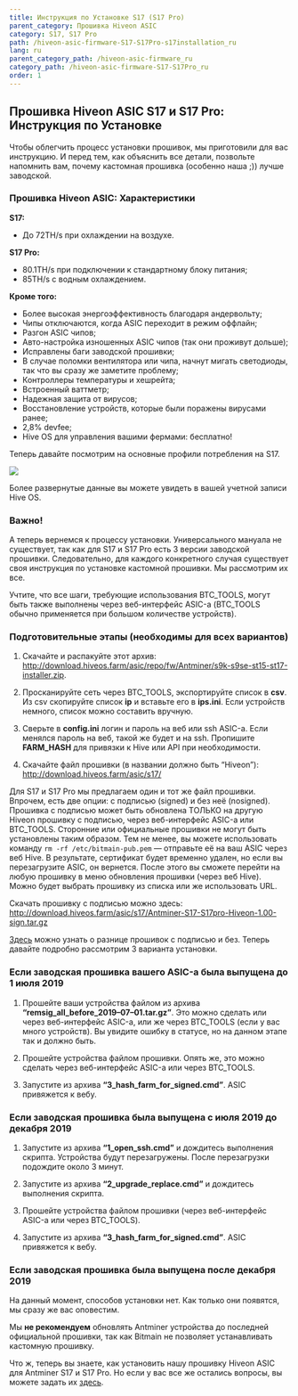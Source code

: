 ```yaml
---
title: Инструкция по Установке S17 (S17 Pro)
parent_category: Прошивка Hiveon ASIC
category: S17, S17 Pro
path: /hiveon-asic-firmware-S17-S17Pro-s17installation_ru
lang: ru
parent_category_path: /hiveon-asic-firmware_ru
category_path: /hiveon-asic-firmware-S17-S17Pro_ru
order: 1
---
```


## Прошивка Hiveon ASIC S17 и S17 Pro: Инструкция по Установке
Чтобы облегчить процесс установки прошивок, мы приготовили для вас инструкцию. И перед тем, как объяснить все детали, позвольте напомнить вам, почему кастомная прошивка (особенно наша ;)) лучше заводской.

### Прошивка Hiveon ASIC: Характеристики
**S17:**

- До 72TH/s при охлаждении на воздухе.

**S17 Pro:**

- 80.1TH/s при подключении к стандартному блоку питания;
- 85TH/s с водным охлаждением.

**Кроме того:**
- Более высокая энергоэффективность благодаря андервольту;
- Чипы отключаются, когда ASIC переходит в режим оффлайн;
- Разгон ASIC чипов;
- Авто-настройка изношенных ASIC чипов (так они проживут дольше);
- Исправлены баги заводской прошивки;
- В случае поломки вентилятора или чипа, начнут мигать светодиоды, так что вы сразу же заметите проблему;
- Контроллеры температуры и хешрейта;
- Встроенный ваттметр;
- Надежная защита от вирусов;
- Восстановление устройств, которые были поражены вирусами ранее;
- 2,8% devfee;
- Hive OS для управления вашими фермами: бесплатно!

Теперь давайте посмотрим на основные профили потребления на S17.

<img src="https://miro.medium.com/max/1000/0*L4brHN5bMKa06B_3">

Более развернутые данные вы можете увидеть в вашей учетной записи Hive OS.

### Важно!
А теперь вернемся к процессу установки. Универсального мануала не существует, так как для S17 и S17 Pro есть 3 версии заводской прошивки. Следовательно, для каждого конкретного случая существует своя инструкция по установке кастомной прошивки. Мы рассмотрим их все.

Учтите, что все шаги, требующие использования BTC_TOOLS, могут быть также выполнены через веб-интерфейс ASIC-а (BTC_TOOLS обычно применяется при большом количестве устройств).

### Подготовительные этапы (необходимы для всех вариантов)
1. Скачайте и распакуйте этот архив: http://download.hiveos.farm/asic/repo/fw/Antminer/s9k-s9se-st15-st17-installer.zip.

2. Просканируйте сеть через BTC_TOOLS, экспортируйте список в **csv**. Из csv скопируйте список **ip** и вставьте его в **ips.ini**. Если устройств немного, список можно составить вручную.

3. Сверьте в **config.ini** логин и пароль на веб или ssh ASIC-а. Если менялся пароль на веб, такой же будет и на ssh. Пропишите **FARM_HASH** для привязки к Hive или API при необходимости.

4. Скачайте файл прошивки (в названии должно быть “Hiveon”):
http://download.hiveos.farm/asic/s17/

Для S17 и S17 Pro мы предлагаем один и тот же файл прошивки. Впрочем, есть две опции: с подписью (signed) и без неё (nosigned). Прошивка с подписью может быть обновлена ТОЛЬКО на другую Hiveon прошивку с подписью, через веб-интерфейс ASIC-а или BTC_TOOLS. Сторонние или официальные прошивки не могут быть установлены таким образом. Тем не менее, вы можете использовать команду `rm -rf /etc/bitmain-pub.pem` — отправьте её на ваш ASIC через веб Hive. В результате, сертификат будет временно удален, но если вы перезагрузите ASIC, он вернется. После этого вы сможете перейти на любую прошивку в меню обновления прошивки (через веб Hive). Можно будет выбрать прошивку из списка или же использовать URL.

Скачать прошивку с подписью можно здесь:
http://download.hiveos.farm/asic/s17/Antminer-S17-S17pro-Hiveon-1.00-sign.tar.gz

<a href="https://forum.hiveos.farm/t/hiveon-asic-s9-firmware-v1-02/13944/2">Здесь</a> можно узнать о разнице прошивок с подписью и без. Теперь давайте подробно рассмотрим 3 варианта установки.

### Если заводская прошивка вашего ASIC-а была выпущена до 1 июля 2019
1. Прошейте ваши устройства файлом из архива **“remsig_all_before_2019–07–01.tar.gz”**. Это можно сделать или через веб-интерфейс ASIC-а, или же через BTC_TOOLS (если у вас много устройств). Вы увидите ошибку в статусе, но на данном этапе так и должно быть.

2. Прошейте устройства файлом прошивки. Опять же, это можно сделать через веб-интерфейс ASIC-а или через BTC_TOOLS.

3. Запустите из архива **“3_hash_farm_for_signed.cmd”**. ASIC привяжется к вебу.

### Если заводская прошивка была выпущена с июля 2019 до декабря 2019
1. Запустите из архива **“1_open_ssh.cmd”** и дождитесь выполнения скрипта. Устройства будут перезагружены. После перезагрузки подождите около 3 минут.

2. Запустите из архива **“2_upgrade_replace.cmd”** и дождитесь выполнения скрипта.

3. Прошейте устройства файлом прошивки (через веб-интерфейс ASIC-а или через BTC_TOOLS).

4. Запустите из архива **“3_hash_farm_for_signed.cmd”**. ASIC привяжется к вебу.

### Если заводская прошивка была выпущена после декабря 2019
На данный момент, способов установки нет. Как только они появятся, мы сразу же вас оповестим.

Мы **не рекомендуем** обновлять Antminer устройства до последней официальной прошивки, так как Bitmain не позволяет устанавливать кастомную прошивку.

Что ж, теперь вы знаете, как установить нашу прошивку Hiveon ASIC для Antminer S17 и S17 Pro. Но если у вас все же остались вопросы, вы можете задать их <a href="https://t.me/hiveonasic">здесь</a>.
